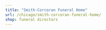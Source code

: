```yaml
---
title: "Smith-Corcoran Funeral Home"
url: /chicago/smith-corcoran-funeral-home/
shop: funeral directors
---
```

